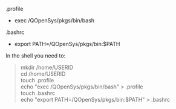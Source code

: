 .profile  
*    exec /QOpenSys/pkgs/bin/bash

.bashrc

*    export PATH=/QOpenSys/pkgs/bin:$PATH  


In the shell you need to:
>mkdir /home/USERID  
cd /home/USERID  
touch .profile  
echo "exec /QOpenSys/pkgs/bin/bash" > .profile  
touch .bashrc  
echo "export PATH=/QOpenSys/pkgs/bin:$PATH" > .bashrc  

